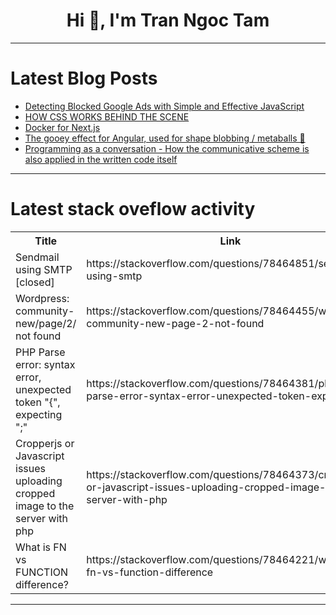 <h1 align="center">Hi 👋, I'm Tran Ngoc Tam</h1>

---

# Latest Blog Posts 
<!-- BLOG-POST-LIST:START -->
- [Detecting Blocked Google Ads with Simple and Effective JavaScript](https://dev.to/livetvchannels/detecting-blocked-google-ads-with-simple-and-effective-javascript-1m5o)
- [HOW CSS WORKS BEHIND THE SCENE](https://dev.to/princessaisha/how-css-works-behind-the-scene-497p)
- [Docker for Next.js](https://dev.to/codeparrot/docker-for-nextjs-4b2i)
- [The gooey effect for Angular, used for shape blobbing / metaballs 🧽](https://dev.to/wadie/the-gooey-effect-for-angular-used-for-shape-blobbing-metaballs-1p8k)
- [Programming as a conversation - How the communicative scheme is also applied in the written code itself](https://dev.to/miguelmj/programming-as-a-conversation-how-the-communicative-scheme-is-also-applied-in-the-written-code-itself-5378)
<!-- BLOG-POST-LIST:END -->

---

# Latest stack oveflow activity
<table>
  <tr><th>Title</th><th>Link</th></tr>
  <!-- STACKOVERFLOW:START --><tr><td>Sendmail using SMTP [closed]</td><td>https://stackoverflow.com/questions/78464851/sendmail-using-smtp</td></tr><tr><td>Wordpress: community-new/page/2/ not found</td><td>https://stackoverflow.com/questions/78464455/wordpress-community-new-page-2-not-found</td></tr><tr><td>PHP Parse error: syntax error, unexpected token &quot;{&quot;, expecting &quot;;&quot;</td><td>https://stackoverflow.com/questions/78464381/php-parse-error-syntax-error-unexpected-token-expecting</td></tr><tr><td>Cropperjs or Javascript issues uploading cropped image to the server with php</td><td>https://stackoverflow.com/questions/78464373/cropperjs-or-javascript-issues-uploading-cropped-image-to-the-server-with-php</td></tr><tr><td>What is FN vs FUNCTION difference?</td><td>https://stackoverflow.com/questions/78464221/what-is-fn-vs-function-difference</td></tr><!-- STACKOVERFLOW:END -->
</table>

---


